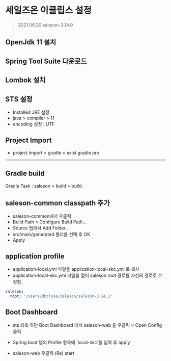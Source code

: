 # 세일즈온 이클립스 설정  
> 2021.06.30
> saleson-3.14.0


## OpenJdk 11 설치 


## Spring Tool Suite 다운로드 


## Lombok 설치 


## STS 설정 
- Installed JRE 설정 
- java > compiler > 11
- encoding 설정 : UTF


## Project Import
- project import > gradle > exist gradle pro


-- -------------------------------------------


## Gradle build
Gradle Task : saleson > build > build


## saleson-common classpath 추가 
- saleson-common에서 우클릭  
- Build Path > Configure Build Path...
- Source 탭에서 Add Folder..  
- src/main/generated 폴더를 선택 후 OK
- Apply

## application profile 
- application-local.yml 파일을 application-local-skc.yml 로 복사
- application-local-skc.yml 파일을 열어 saleson.root 경로를 자신의 경로로 수정함. 

```yaml
saleson:
  root: "/Users/dbclose/saleson/saleson-3.14.1"
```

## Boot Dashboard
- sts 좌측 하단 Boot Dashboard 에서 saleson-web 을 우클릭 > Open Config 클릭
- Spring boot 탭의 Profile 항목에 'local-skc'를 입력 후 apply

- saleson-web 우클릭 (Re) start

